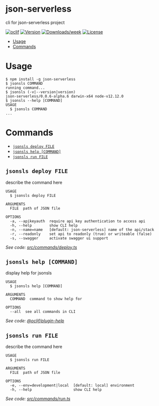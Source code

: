 json-serverless
===============

cli for json-serverless project

[![oclif](https://img.shields.io/badge/cli-oclif-brightgreen.svg)](https://oclif.io)
[![Version](https://img.shields.io/npm/v/json-serverless.svg)](https://npmjs.org/package/json-serverless)
[![Downloads/week](https://img.shields.io/npm/dw/json-serverless.svg)](https://npmjs.org/package/json-serverless)
[![License](https://img.shields.io/npm/l/json-serverless.svg)](https://github.com/pharindoko/json-serverless/blob/master/package.json)

<!-- toc -->
* [Usage](#usage)
* [Commands](#commands)
<!-- tocstop -->
# Usage
<!-- usage -->
```sh-session
$ npm install -g json-serverless
$ jsonsls COMMAND
running command...
$ jsonsls (-v|--version|version)
json-serverless/0.0.6-alpha.6 darwin-x64 node-v12.12.0
$ jsonsls --help [COMMAND]
USAGE
  $ jsonsls COMMAND
...
```
<!-- usagestop -->
# Commands
<!-- commands -->
* [`jsonsls deploy FILE`](#jsonsls-deploy-file)
* [`jsonsls help [COMMAND]`](#jsonsls-help-command)
* [`jsonsls run FILE`](#jsonsls-run-file)

## `jsonsls deploy FILE`

describe the command here

```
USAGE
  $ jsonsls deploy FILE

ARGUMENTS
  FILE  path of JSON file

OPTIONS
  -a, --apikeyauth  require api key authentication to access api
  -h, --help        show CLI help
  -n, --name=name   [default: json-serverless] name of the api/stack
  -r, --readonly    set api to readonly (true) or writeable (false)
  -s, --swagger     activate swagger ui support
```

_See code: [src/commands/deploy.ts](https://github.com/pharindoko/json-serverless/blob/v0.0.6-alpha.6/src/commands/deploy.ts)_

## `jsonsls help [COMMAND]`

display help for jsonsls

```
USAGE
  $ jsonsls help [COMMAND]

ARGUMENTS
  COMMAND  command to show help for

OPTIONS
  --all  see all commands in CLI
```

_See code: [@oclif/plugin-help](https://github.com/oclif/plugin-help/blob/v2.2.1/src/commands/help.ts)_

## `jsonsls run FILE`

describe the command here

```
USAGE
  $ jsonsls run FILE

ARGUMENTS
  FILE  path of JSON file

OPTIONS
  -e, --env=development|local  [default: local] environment
  -h, --help                   show CLI help
```

_See code: [src/commands/run.ts](https://github.com/pharindoko/json-serverless/blob/v0.0.6-alpha.6/src/commands/run.ts)_
<!-- commandsstop -->
